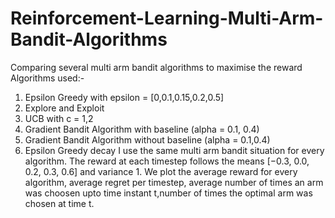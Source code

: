 # Reinforcement-Learning-Multi-Arm-Bandit-Algorithms
Comparing several multi arm bandit algorithms to maximise the reward
Algorithms used:-
1) Epsilon Greedy with epsilon = [0,0.1,0.15,0.2,0.5]
2) Explore and Exploit
3) UCB with c = 1,2
4) Gradient Bandit Algorithm with baseline (alpha = 0.1, 0.4)
5) Gradient Bandit Algorithm without baseline (alpha = 0.1,0.4)
6) Epsilon Greedy decay
I use the same multi arm bandit situation for every algorithm. The reward at each timestep follows the means [−0.3, 0.0, 0.2, 0.3, 0.6] and variance 1. We plot the average reward for every algorithm, average regret per timestep, average number of times an arm was choosen upto time instant t,number of times the optimal arm was chosen at time t.

